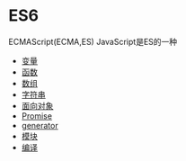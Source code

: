 # ES6

ECMAScript(ECMA,ES)
JavaScript是ES的一种


- [变量](variable.md)
- [函数](function.md)
- [数组](event.md)
- [字符串](mouse.md)
- [面向对象](keyboard.md)
- [Promise](progress.md)
- [generator](form.md)
- [模块](touch.md)
- [编译](touch.md)

